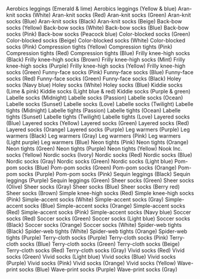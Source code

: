 Aerobics leggings (Emerald & lime)
Aerobics leggings (Yellow & blue)
Aran-knit socks (White)
Aran-knit socks (Red)
Aran-knit socks (Green)
Aran-knit socks (Blue)
Aran-knit socks (Black)
Aran-knit socks (Beige)
Back-bow socks (Yellow)
Back-bow socks (White)
Back-bow socks (Blue)
Back-bow socks (Pink)
Back-bow socks (Peacock blue)
Color-blocked socks (Green)
Color-blocked socks (Beige)
Color-blocked socks (White)
Color-blocked socks (Pink)
Compression tights (Yellow)
Compression tights (Pink)
Compression tights (Red)
Compression tights (Blue)
Frilly knee-high socks (Black)
Frilly knee-high socks (Brown)
Frilly knee-high socks (Mint)
Frilly knee-high socks (Purple)
Frilly knee-high socks (Yellow)
Frilly knee-high socks (Green)
Funny-face socks (Pink)
Funny-face socks (Blue)
Funny-face socks (Red)
Funny-face socks (Green)
Funny-face socks (Black)
Holey socks (Navy blue)
Holey socks (White)
Holey socks (Blue)
Kiddie socks (Lime & pink)
Kiddie socks (Light blue & red)
Kiddie socks (Purple & green)
Labelle socks (Midnight)
Labelle socks (Passion)
Labelle socks (Ocean)
Labelle socks (Sunset)
Labelle socks (Love)
Labelle socks (Twilight)
Labelle tights (Midnight)
Labelle tights (Passion)
Labelle tights (Ocean)
Labelle tights (Sunset)
Labelle tights (Twilight)
Labelle tights (Love)
Layered socks (Blue)
Layered socks (Yellow)
Layered socks (Green)
Layered socks (Red)
Layered socks (Orange)
Layered socks (Purple)
Leg warmers (Purple)
Leg warmers (Black)
Leg warmers (Gray)
Leg warmers (Pink)
Leg warmers (Light purple)
Leg warmers (Blue)
Neon tights (Pink)
Neon tights (Orange)
Neon tights (Green)
Neon tights (Purple)
Neon tights (Yellow)
Nook Inc. socks (Yellow)
Nordic socks (Ivory)
Nordic socks (Red)
Nordic socks (Blue)
Nordic socks (Gray)
Nordic socks (Green)
Nordic socks (Light blue)
Pom-pom socks (Blue)
Pom-pom socks (Green)
Pom-pom socks (Orange)
Pom-pom socks (Purple)
Pom-pom socks (Pink)
Sequin leggings (Black)
Sequin leggings (Purple)
Sequin leggings (Green)
Sheer socks (Green)
Sheer socks (Olive)
Sheer socks (Gray)
Sheer socks (Blue)
Sheer socks (Berry red)
Sheer socks (Brown)
Simple knee-high socks (Red)
Simple knee-high socks (Pink)
Simple-accent socks (White)
Simple-accent socks (Gray)
Simple-accent socks (Blue)
Simple-accent socks (Orange)
Simple-accent socks (Red)
Simple-accent socks (Pink)
Simple-accent socks (Navy blue)
Soccer socks (Red)
Soccer socks (Green)
Soccer socks (Light blue)
Soccer socks (Black)
Soccer socks (Orange)
Soccer socks (White)
Spider-web tights (Black)
Spider-web tights (White)
Spider-web tights (Orange)
Spider-web tights (Purple)
Terry-cloth socks (Purple)
Terry-cloth socks (Pink)
Terry-cloth socks (Blue)
Terry-cloth socks (Green)
Terry-cloth socks (Beige)
Terry-cloth socks (Red)
Terry-cloth socks (Gray)
Vivid socks (Red)
Vivid socks (Green)
Vivid socks (Light blue)
Vivid socks (Blue)
Vivid socks (Purple)
Vivid socks (Pink)
Vivid socks (Orange)
Vivid socks (Yellow)
Wave-print socks (Blue)
Wave-print socks (Purple)
Wave-print socks (Gray)
